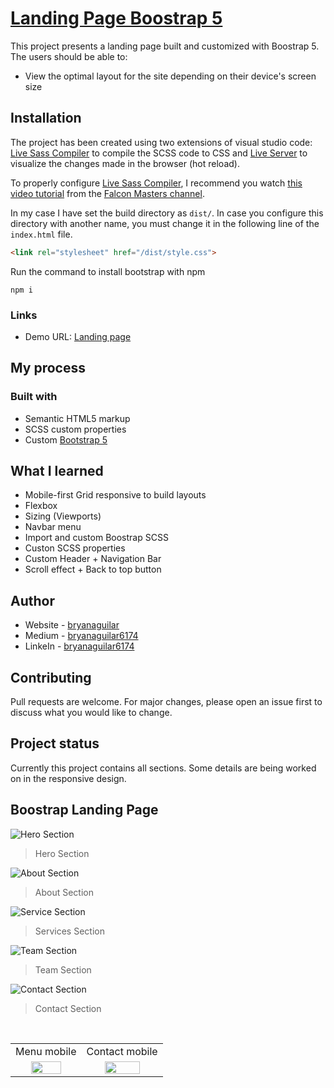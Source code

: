 # [Landing Page Boostrap 5](https://bootstrap-landing.netlify.app/)

This project presents a landing page built and customized with Boostrap 5. The users should be able to:

- View the optimal layout for the site depending on their device's screen size

## Installation

The project has been created using two extensions of visual studio code: [Live Sass Compiler](https://marketplace.visualstudio.com/items?itemName=ritwickdey.live-sass "Live Sass Compiler") to compile the SCSS code to CSS and [Live Server](https://marketplace.visualstudio.com/items?itemName=ritwickdey.LiveServer "Live Server") to visualize the changes made in the browser (hot reload).

To properly configure [Live Sass Compiler](https://marketplace.visualstudio.com/items?itemName=ritwickdey.live-sass "Live Sass Compiler"), I recommend you watch [this video tutorial](https://www.youtube.com/watch?v=A1tyKkkziTc&t=10s&ab_channel=FalconMasters "this video tutorial") from the [Falcon Masters channel](https://www.youtube.com/channel/UCJl1YajcPWTeJNsQhGyMIMg "Falcon Masters channel").

In my case I have set the build directory as `dist/`. In case you configure this directory with another name, you must change it in the following line of the `index.html` file.

```html
<link rel="stylesheet" href="/dist/style.css">
```

Run the command to install bootstrap with npm

```
npm i
```

### Links

- Demo URL: [Landing page](https://bootstrap-landing.netlify.app/)

## My process

### Built with

- Semantic HTML5 markup
- SCSS custom properties
- Custom [Bootstrap 5](https://getbootstrap.com/)

## What I learned

- Mobile-first Grid responsive to build layouts
- Flexbox
- Sizing (Viewports)
- Navbar menu
- Import and custom Boostrap SCSS
- Custon SCSS properties
- Custom Header + Navigation Bar
- Scroll effect + Back to top button

## Author

- Website - [bryanaguilar](https://bryanaguilar.gatsbyjs.io/)
- Medium - [bryanaguilar6174](https://bryanaguilar6174.medium.com/)
- LinkeIn - [bryanaguilar6174](https://www.linkedin.com/in/bryanaguilar6174)

## Contributing

Pull requests are welcome. For major changes, please open an issue first to discuss what you would like to change.

## Project status

Currently this project contains all sections. Some details are being worked on in the responsive design.

## Boostrap Landing Page

![Hero Section](https://github.com/bryanAguilar001/bootstrap-landing-page/blob/main/media/hero-desktop.PNG?raw=true)

> Hero Section

![About Section](https://github.com/bryanAguilar001/bootstrap-landing-page/blob/main/media/about-desktop.PNG?raw=true)

> About Section

![Service Section](https://github.com/bryanAguilar001/bootstrap-landing-page/blob/main/media/services-desktop.PNG?raw=true)

> Services Section

![Team Section](https://github.com/bryanAguilar001/bootstrap-landing-page/blob/main/media/team-desktop.PNG?raw=true)

> Team Section

![Contact Section](https://github.com/bryanAguilar001/bootstrap-landing-page/blob/main/media/contact-desktop.PNG?raw=true)

> Contact Section

<br>
<table>
  <tr>
    <td>Menu mobile</td>
    <td>Contact mobile</td>
  </tr>
  <tr>
    <td align="center" valign="center"><img src="https://github.com/bryanAguilar001/bootstrap-landing-page/blob/main/media/menu-mobile.PNG?raw=true" width="70%"></td>
    <td align="center" valign="center"><img src="https://github.com/bryanAguilar001/bootstrap-landing-page/blob/main/media/contact-mobile.PNG?raw=true" width="70%"></td>
  </tr>
</table>
<br>
